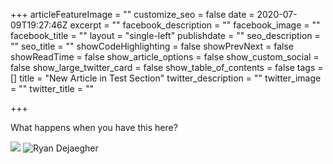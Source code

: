 +++
articleFeatureImage = ""
customize_seo = false
date = 2020-07-09T19:27:46Z
excerpt = ""
facebook_description = ""
facebook_image = ""
facebook_title = ""
layout = "single-left"
publishdate = ""
seo_description = ""
seo_title = ""
showCodeHighlighting = false
showPrevNext = false
showReadTime = false
show_article_options = false
show_custom_social = false
show_large_twitter_card = false
show_table_of_contents = false
tags = []
title = "New Article in Test Section"
twitter_description = ""
twitter_image = ""
twitter_title = ""

+++

What happens when you have this here?

![](/uploads/pixelsnap-2020-07-10-at-11-26-51-2x.png)
![Ryan Dejaegher](/uploads/ryan-dejaegher.jpg)